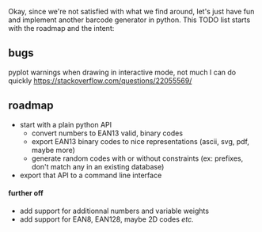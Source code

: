 Okay, since we're not satisfied with what we find around, let's just have fun
and implement another barcode generator in python. This TODO list starts with
the roadmap and the intent:

## bugs

pyplot warnings when drawing in interactive mode, not much I can do quickly
    https://stackoverflow.com/questions/22055569/


## roadmap

- start with a plain python API
    - convert numbers to EAN13 valid, binary codes
    - export EAN13 binary codes to nice representations (ascii, svg, pdf, maybe
      more)
    - generate random codes with or without constraints (ex: prefixes, don't
      match any in an existing database)
- export that API to a command line interface

#### further off

- add support for additionnal numbers and variable weights
- add support for EAN8, EAN128, maybe 2D codes *etc.*

